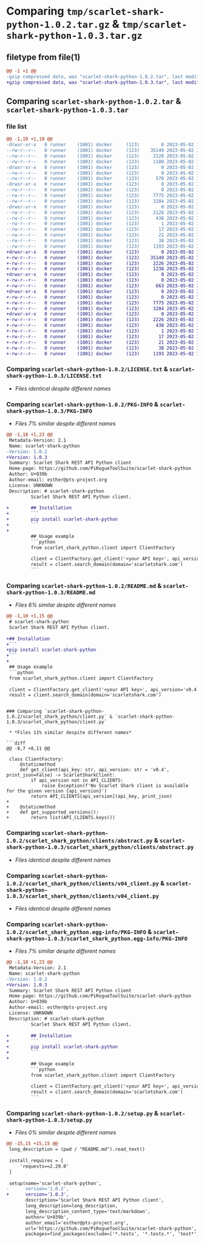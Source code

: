 # Comparing `tmp/scarlet-shark-python-1.0.2.tar.gz` & `tmp/scarlet-shark-python-1.0.3.tar.gz`

## filetype from file(1)

```diff
@@ -1 +1 @@
-gzip compressed data, was "scarlet-shark-python-1.0.2.tar", last modified: Tue May  2 10:03:42 2023, max compression
+gzip compressed data, was "scarlet-shark-python-1.0.3.tar", last modified: Tue May  2 10:54:45 2023, max compression
```

## Comparing `scarlet-shark-python-1.0.2.tar` & `scarlet-shark-python-1.0.3.tar`

### file list

```diff
@@ -1,19 +1,19 @@
-drwxr-xr-x   0 runner    (1001) docker     (123)        0 2023-05-02 10:03:42.281817 scarlet-shark-python-1.0.2/
--rw-r--r--   0 runner    (1001) docker     (123)    35149 2023-05-02 10:03:29.000000 scarlet-shark-python-1.0.2/LICENSE.txt
--rw-r--r--   0 runner    (1001) docker     (123)     2128 2023-05-02 10:03:42.281817 scarlet-shark-python-1.0.2/PKG-INFO
--rw-r--r--   0 runner    (1001) docker     (123)     1180 2023-05-02 10:03:29.000000 scarlet-shark-python-1.0.2/README.md
-drwxr-xr-x   0 runner    (1001) docker     (123)        0 2023-05-02 10:03:42.277817 scarlet-shark-python-1.0.2/scarlet_shark_python/
--rw-r--r--   0 runner    (1001) docker     (123)        0 2023-05-02 10:03:29.000000 scarlet-shark-python-1.0.2/scarlet_shark_python/__init__.py
--rw-r--r--   0 runner    (1001) docker     (123)      570 2023-05-02 10:03:29.000000 scarlet-shark-python-1.0.2/scarlet_shark_python/client.py
-drwxr-xr-x   0 runner    (1001) docker     (123)        0 2023-05-02 10:03:42.277817 scarlet-shark-python-1.0.2/scarlet_shark_python/clients/
--rw-r--r--   0 runner    (1001) docker     (123)        0 2023-05-02 10:03:29.000000 scarlet-shark-python-1.0.2/scarlet_shark_python/clients/__init__.py
--rw-r--r--   0 runner    (1001) docker     (123)     7775 2023-05-02 10:03:29.000000 scarlet-shark-python-1.0.2/scarlet_shark_python/clients/abstract.py
--rw-r--r--   0 runner    (1001) docker     (123)     3284 2023-05-02 10:03:29.000000 scarlet-shark-python-1.0.2/scarlet_shark_python/clients/v04_client.py
-drwxr-xr-x   0 runner    (1001) docker     (123)        0 2023-05-02 10:03:42.277817 scarlet-shark-python-1.0.2/scarlet_shark_python.egg-info/
--rw-r--r--   0 runner    (1001) docker     (123)     2128 2023-05-02 10:03:42.000000 scarlet-shark-python-1.0.2/scarlet_shark_python.egg-info/PKG-INFO
--rw-r--r--   0 runner    (1001) docker     (123)      438 2023-05-02 10:03:42.000000 scarlet-shark-python-1.0.2/scarlet_shark_python.egg-info/SOURCES.txt
--rw-r--r--   0 runner    (1001) docker     (123)        1 2023-05-02 10:03:42.000000 scarlet-shark-python-1.0.2/scarlet_shark_python.egg-info/dependency_links.txt
--rw-r--r--   0 runner    (1001) docker     (123)       17 2023-05-02 10:03:42.000000 scarlet-shark-python-1.0.2/scarlet_shark_python.egg-info/requires.txt
--rw-r--r--   0 runner    (1001) docker     (123)       21 2023-05-02 10:03:42.000000 scarlet-shark-python-1.0.2/scarlet_shark_python.egg-info/top_level.txt
--rw-r--r--   0 runner    (1001) docker     (123)       38 2023-05-02 10:03:42.281817 scarlet-shark-python-1.0.2/setup.cfg
--rw-r--r--   0 runner    (1001) docker     (123)     1193 2023-05-02 10:03:29.000000 scarlet-shark-python-1.0.2/setup.py
+drwxr-xr-x   0 runner    (1001) docker     (123)        0 2023-05-02 10:54:45.238271 scarlet-shark-python-1.0.3/
+-rw-r--r--   0 runner    (1001) docker     (123)    35149 2023-05-02 10:54:35.000000 scarlet-shark-python-1.0.3/LICENSE.txt
+-rw-r--r--   0 runner    (1001) docker     (123)     2226 2023-05-02 10:54:45.238271 scarlet-shark-python-1.0.3/PKG-INFO
+-rw-r--r--   0 runner    (1001) docker     (123)     1238 2023-05-02 10:54:35.000000 scarlet-shark-python-1.0.3/README.md
+drwxr-xr-x   0 runner    (1001) docker     (123)        0 2023-05-02 10:54:45.238271 scarlet-shark-python-1.0.3/scarlet_shark_python/
+-rw-r--r--   0 runner    (1001) docker     (123)        0 2023-05-02 10:54:35.000000 scarlet-shark-python-1.0.3/scarlet_shark_python/__init__.py
+-rw-r--r--   0 runner    (1001) docker     (123)      663 2023-05-02 10:54:35.000000 scarlet-shark-python-1.0.3/scarlet_shark_python/client.py
+drwxr-xr-x   0 runner    (1001) docker     (123)        0 2023-05-02 10:54:45.238271 scarlet-shark-python-1.0.3/scarlet_shark_python/clients/
+-rw-r--r--   0 runner    (1001) docker     (123)        0 2023-05-02 10:54:35.000000 scarlet-shark-python-1.0.3/scarlet_shark_python/clients/__init__.py
+-rw-r--r--   0 runner    (1001) docker     (123)     7775 2023-05-02 10:54:35.000000 scarlet-shark-python-1.0.3/scarlet_shark_python/clients/abstract.py
+-rw-r--r--   0 runner    (1001) docker     (123)     3284 2023-05-02 10:54:35.000000 scarlet-shark-python-1.0.3/scarlet_shark_python/clients/v04_client.py
+drwxr-xr-x   0 runner    (1001) docker     (123)        0 2023-05-02 10:54:45.238271 scarlet-shark-python-1.0.3/scarlet_shark_python.egg-info/
+-rw-r--r--   0 runner    (1001) docker     (123)     2226 2023-05-02 10:54:45.000000 scarlet-shark-python-1.0.3/scarlet_shark_python.egg-info/PKG-INFO
+-rw-r--r--   0 runner    (1001) docker     (123)      438 2023-05-02 10:54:45.000000 scarlet-shark-python-1.0.3/scarlet_shark_python.egg-info/SOURCES.txt
+-rw-r--r--   0 runner    (1001) docker     (123)        1 2023-05-02 10:54:45.000000 scarlet-shark-python-1.0.3/scarlet_shark_python.egg-info/dependency_links.txt
+-rw-r--r--   0 runner    (1001) docker     (123)       17 2023-05-02 10:54:45.000000 scarlet-shark-python-1.0.3/scarlet_shark_python.egg-info/requires.txt
+-rw-r--r--   0 runner    (1001) docker     (123)       21 2023-05-02 10:54:45.000000 scarlet-shark-python-1.0.3/scarlet_shark_python.egg-info/top_level.txt
+-rw-r--r--   0 runner    (1001) docker     (123)       38 2023-05-02 10:54:45.238271 scarlet-shark-python-1.0.3/setup.cfg
+-rw-r--r--   0 runner    (1001) docker     (123)     1193 2023-05-02 10:54:35.000000 scarlet-shark-python-1.0.3/setup.py
```

### Comparing `scarlet-shark-python-1.0.2/LICENSE.txt` & `scarlet-shark-python-1.0.3/LICENSE.txt`

 * *Files identical despite different names*

### Comparing `scarlet-shark-python-1.0.2/PKG-INFO` & `scarlet-shark-python-1.0.3/PKG-INFO`

 * *Files 7% similar despite different names*

```diff
@@ -1,18 +1,23 @@
 Metadata-Version: 2.1
 Name: scarlet-shark-python
-Version: 1.0.2
+Version: 1.0.3
 Summary: Scarlet Shark REST API Python client
 Home-page: https://github.com/PiRogueToolSuite/scarlet-shark-python
 Author: U+039b
 Author-email: esther@pts-project.org
 License: UNKNOWN
 Description: # scarlet-shark-python
         Scarlet Shark REST API Python client.
         
+        ## Installation
+        ```
+        pip install scarlet-shark-python
+        ```
+        
         ## Usage example
         ```python
         from scarlet_shark_python.client import ClientFactory
         
         client = ClientFactory.get_client('<your API key>', api_version='v0.4', print_json=True)
         result = client.search_domain(domain='scarletshark.com')
         ```
```

### Comparing `scarlet-shark-python-1.0.2/README.md` & `scarlet-shark-python-1.0.3/README.md`

 * *Files 6% similar despite different names*

```diff
@@ -1,10 +1,15 @@
 # scarlet-shark-python
 Scarlet Shark REST API Python client.
 
+## Installation
+```
+pip install scarlet-shark-python
+```
+
 ## Usage example
 ```python
 from scarlet_shark_python.client import ClientFactory
 
 client = ClientFactory.get_client('<your API key>', api_version='v0.4', print_json=True)
 result = client.search_domain(domain='scarletshark.com')
 ```
```

### Comparing `scarlet-shark-python-1.0.2/scarlet_shark_python/client.py` & `scarlet-shark-python-1.0.3/scarlet_shark_python/client.py`

 * *Files 11% similar despite different names*

```diff
@@ -8,7 +8,11 @@
 
 class ClientFactory:
     @staticmethod
     def get_client(api_key: str, api_version: str = 'v0.4', print_json=False) -> ScarletSharkClient:
         if api_version not in API_CLIENTS:
             raise Exception(f'No Scarlet Shark client is available for the given version {api_version}')
         return API_CLIENTS[api_version](api_key, print_json)
+
+    @staticmethod
+    def get_supported_versions():
+        return list(API_CLIENTS.keys())
```

### Comparing `scarlet-shark-python-1.0.2/scarlet_shark_python/clients/abstract.py` & `scarlet-shark-python-1.0.3/scarlet_shark_python/clients/abstract.py`

 * *Files identical despite different names*

### Comparing `scarlet-shark-python-1.0.2/scarlet_shark_python/clients/v04_client.py` & `scarlet-shark-python-1.0.3/scarlet_shark_python/clients/v04_client.py`

 * *Files identical despite different names*

### Comparing `scarlet-shark-python-1.0.2/scarlet_shark_python.egg-info/PKG-INFO` & `scarlet-shark-python-1.0.3/scarlet_shark_python.egg-info/PKG-INFO`

 * *Files 7% similar despite different names*

```diff
@@ -1,18 +1,23 @@
 Metadata-Version: 2.1
 Name: scarlet-shark-python
-Version: 1.0.2
+Version: 1.0.3
 Summary: Scarlet Shark REST API Python client
 Home-page: https://github.com/PiRogueToolSuite/scarlet-shark-python
 Author: U+039b
 Author-email: esther@pts-project.org
 License: UNKNOWN
 Description: # scarlet-shark-python
         Scarlet Shark REST API Python client.
         
+        ## Installation
+        ```
+        pip install scarlet-shark-python
+        ```
+        
         ## Usage example
         ```python
         from scarlet_shark_python.client import ClientFactory
         
         client = ClientFactory.get_client('<your API key>', api_version='v0.4', print_json=True)
         result = client.search_domain(domain='scarletshark.com')
         ```
```

### Comparing `scarlet-shark-python-1.0.2/setup.py` & `scarlet-shark-python-1.0.3/setup.py`

 * *Files 0% similar despite different names*

```diff
@@ -15,15 +15,15 @@
 long_description = (pwd / "README.md").read_text()
 
 install_requires = [
     'requests==2.29.0'
 ]
 
 setup(name='scarlet-shark-python',
-      version='1.0.2',
+      version='1.0.3',
       description='Scarlet Shark REST API Python client',
       long_description=long_description,
       long_description_content_type='text/markdown',
       author='U+039b',
       author_email='esther@pts-project.org',
       url='https://github.com/PiRogueToolSuite/scarlet-shark-python',
       packages=find_packages(exclude=['*.tests', '*.tests.*', 'test*', 'tests']),
```

